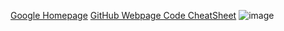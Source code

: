 [Google Homepage](https://www.google.com "Google's Homepage")
[GitHub Webpage Code CheatSheet](https://github.com/adam-p/markdown-here/wiki/Markdown-Cheatsheet)
![image](https://user-images.githubusercontent.com/76223227/170194137-0ebe9cf8-b2d6-4c76-b28c-ee9d11ffad43.png)

